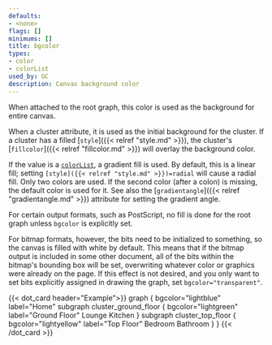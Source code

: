 ```yaml
---
defaults:
- <none>
flags: []
minimums: []
title: bgcolor
types:
- color
- colorList
used_by: GC
description: Canvas background color
---
```

When attached to the root graph, this color is used as the background for
entire canvas.

When a cluster attribute, it is used as the initial background
for the cluster. If a cluster has a filled [`style`]({{< relref "style.md" >}}), the cluster's
[`fillcolor`]({{< relref "fillcolor.md" >}}) will overlay the background color.

If the value is a [`colorList`](/docs/attr-types/colorList/), a gradient fill is used. By
default, this is a linear fill; setting <code>[style]({{< relref "style.md" >}})=radial</code> will
cause a radial fill. Only two colors are used. If the second color (after a
colon) is missing, the default color is used for it. See also the
[`gradientangle`]({{< relref "gradientangle.md" >}}) attribute for setting the gradient angle.

For certain output formats, such as PostScript, no fill is done for the root
graph unless `bgcolor` is explicitly set.

For bitmap formats, however, the bits need to be initialized to something, so
the canvas is filled with white by default. This means that if the bitmap
output is included in some other document, all of the bits within the
bitmap's bounding box will be set, overwriting whatever color or graphics
were already on the page. If this effect is not desired, and you only want to
set bits explicitly assigned in drawing the graph, set
`bgcolor="transparent"`.

{{< dot_card header="Example">}}
graph {
  bgcolor="lightblue"
  label="Home"
  subgraph cluster_ground_floor {
    bgcolor="lightgreen"
    label="Ground Floor"
    Lounge
    Kitchen
  }
  subgraph cluster_top_floor {
    bgcolor="lightyellow"
    label="Top Floor"
    Bedroom
    Bathroom
  }
}
{{< /dot_card >}}
